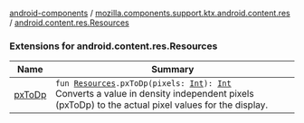 [android-components](../../index.md) / [mozilla.components.support.ktx.android.content.res](../index.md) / [android.content.res.Resources](./index.md)

### Extensions for android.content.res.Resources

| Name | Summary |
|---|---|
| [pxToDp](px-to-dp.md) | `fun `[`Resources`](https://developer.android.com/reference/android/content/res/Resources.html)`.pxToDp(pixels: `[`Int`](https://kotlinlang.org/api/latest/jvm/stdlib/kotlin/-int/index.html)`): `[`Int`](https://kotlinlang.org/api/latest/jvm/stdlib/kotlin/-int/index.html)<br>Converts a value in density independent pixels (pxToDp) to the actual pixel values for the display. |
